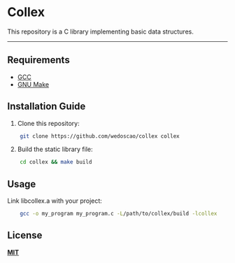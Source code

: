 # Collex

This repository is a C library implementing basic data structures.

---

## Requirements

- [GCC](https://gcc.gnu.org/) 
- [GNU Make](https://www.gnu.org/software/make/)

## Installation Guide

1. Clone this repository:
```bash
    git clone https://github.com/wedoscao/collex collex
```
2. Build the static library file:
```bash
    cd collex && make build
```
## Usage
Link libcollex.a with your project:
```bash
    gcc -o my_program my_program.c -L/path/to/collex/build -lcollex
```

## License
[**MIT**](https://github.com/wedoscao/collex/blob/master/LICENSE)
